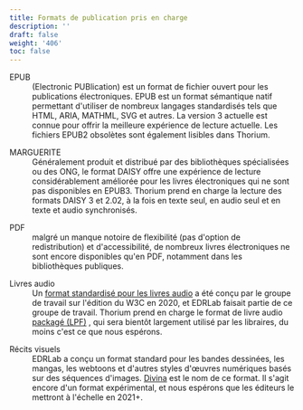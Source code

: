 ```yaml
---
title: Formats de publication pris en charge
description: ''
draft: false
weight: '406'
toc: false
---
```


<dl>
<dt>EPUB</dt>
<dd>(Electronic PUBlication) est un format de fichier ouvert pour les publications électroniques. EPUB est un format sémantique natif permettant d'utiliser de nombreux langages standardisés tels que HTML, ARIA, MATHML, SVG et autres. La version 3 actuelle est connue pour offrir la meilleure expérience de lecture actuelle. Les fichiers EPUB2 obsolètes sont également lisibles dans Thorium.  </dd>
</dl>

<dl>
<dt>MARGUERITE</dt>
<dd>Généralement produit et distribué par des bibliothèques spécialisées ou des ONG, le format DAISY offre une expérience de lecture considérablement améliorée pour les livres électroniques qui ne sont pas disponibles en EPUB3. Thorium prend en charge la lecture des formats DAISY 3 et 2.02, à la fois en texte seul, en audio seul et en texte et audio synchronisés.</dd>
</dl>
<dl>
<dt>PDF</dt>
<dd> malgré un manque notoire de flexibilité (pas d'option de redistribution) et d'accessibilité, de nombreux livres électroniques ne sont encore disponibles qu'en PDF, notamment dans les bibliothèques publiques. </dd>
</dl>
<dl>
<dt>Livres audio</dt>
<dd> Un <a href="https://www.w3.org/TR/audiobooks/">format standardisé pour les livres audio</a> a été conçu par le groupe de travail sur l'édition du W3C en 2020, et EDRLab faisait partie de ce groupe de travail. Thorium prend en charge le format de livre audio <a href="https://www.w3.org/TR/lpf/">packagé (LPF)</a> , qui sera bientôt largement utilisé par les libraires, du moins c'est ce que nous espérons. </dd>
</dl>
<dl>
<dt>Récits visuels</dt>
<dd> EDRLab a conçu un format standard pour les bandes dessinées, les mangas, les webtoons et d'autres styles d'œuvres numériques basés sur des séquences d'images. <a href="https://www.edrlab.org/open-standards/">Divina</a> est le nom de ce format. Il s'agit encore d'un format expérimental, et nous espérons que les éditeurs le mettront à l'échelle en 2021+. </dd>
</dl>
